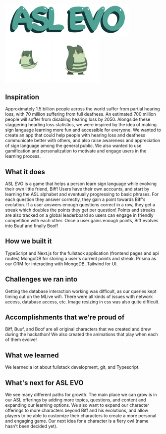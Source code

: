 <img src="public/ASL_EVO_LOGO.png" alt="logo" width="400">
<img src="public/buuf.png" alt="biff" width="150"/>
<img src="public/boof.png" alt="biff" width="150"/>

## Inspiration
Approximately 1.5 billion people across the world suffer from partial hearing loss, with 70 million suffering from full deafness. An estimated 700 million people will suffer from disabling hearing loss by 2050. Alongside these staggering hearling loss statistics, we were inspired by the idea of making sign language learning more fun and accessible for everyone. We wanted to create an app that could help people with hearing loss and deafness communicate better with others, and also raise awareness and appreciation of sign language among the general public. We also wanted to use gamification and personalization to motivate and engage users in the learning process.

## What it does
ASL EVO is a game that helps a person learn sign language while evolving their own little friend, Biff! Users have their own accounts, and start by learning the ASL alphabet and eventually progressing to basic phrases. For each question they answer correctly, they gain a point towards Biff's evolution. If a user answers enough questions correct in a row, they get a streak which doubles the points they get per question! Points and streaks are also tracked on a global leaderboard so users can engage in friendly competition with each other. Once a user gains enough points, Biff evolves into Buuf and finally Boof!

## How we built it
TypeScript and Next.js for the fullstack application (frontend pages and api routes)
MongoDB for storing a user's current points and streak.
Prisma as our ORM for interacting with MongoDB.
Tailwind for UI.

## Challenges we ran into
Getting the database interaction working was difficult, as our queries kept timing out on the MLive wifi. There were all kinds of issues with network access, database access, etc. Image resizing in css was also quite difficult.

## Accomplishments that we're proud of
Biff, Buuf, and Boof are all original characters that we created and drew during the hackathon! We also created the animations that play when each of them evolve!

## What we learned
We learned a lot about fullstack development, git, and Typescript.

## What's next for ASL EVO
We see many different paths for growth. The main place we can grow is in our ASL offerings by adding more topics, questions, and content and expanding our learning options. We also want to expand our character offerings to more characters beyond Biff and his evolutions, and allow players to be able to customize their characters to create a more personal and engaging game. Our next idea for a character is a fiery owl (name hasn't been decided yet).
